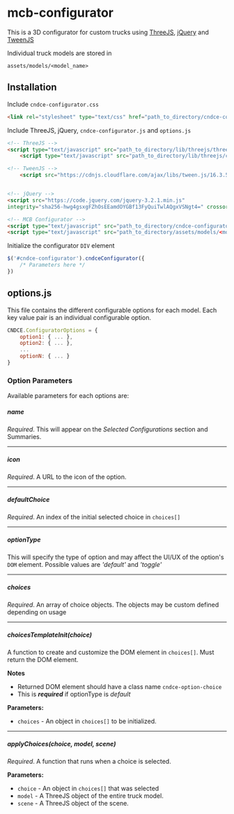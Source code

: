 # mcb-configurator
This is a 3D configurator for custom trucks using [ThreeJS](https://threejs.org/), [jQuery](https://jquery.com/) and [TweenJS](https://github.com/tweenjs/tween.js/)


Individual truck models are stored in
```
assets/models/<model_name>
```


## Installation

Include `cndce-configurator.css`

```html
<link rel="stylesheet" type="text/css" href="path_to_directory/cndce-configurator.css">
```

Include ThreeJS, jQuery, `cndce-configurator.js` and `options.js`

```html
<!-- ThreeJS -->
<script type="text/javascript" src="path_to_directory/lib/threejs/three.min.js"></script>
	<script type="text/javascript" src="path_to_directory/lib/threejs/controls/OrbitControls.js"></script>

<!-- TweenJS -->
  	<script src="https://cdnjs.cloudflare.com/ajax/libs/tween.js/16.3.5/Tween.min.js"></script>


<!-- jQuery -->
<script src="https://code.jquery.com/jquery-3.2.1.min.js"
integrity="sha256-hwg4gsxgFZhOsEEamdOYGBf13FyQuiTwlAQgxVSNgt4=" crossorigin="anonymous"></script>

<!-- MCB Configurator -->
<script type="text/javascript" src="path_to_directory/cndce-configurator.js"></script>
<script type="text/javascript" src="path_to_directory/assets/models/<model_name>/options.js"></script>
```

Initialize the configurator `DIV` element
```javascript
$('#cndce-configurator').cndceConfigurator({
	/* Parameters here */
})
```



## options.js
This file contains the different configurable options for each model. Each key value pair is an individual configurable option.

```javascript
CNDCE.ConfiguratorOptions = {
	option1: { ... },
	option2: { ... },
	...
	optionN: { ... }
}

```


### Option Parameters
Available parameters for each options are:

##### name
*Required*.
This will appear on the *Selected Configurations* section and Summaries.

---

##### icon
*Required*.
A URL to the icon of the option.

---

##### defaultChoice
*Required*.
An index of the initial selected choice in `choices[]`

---

##### optionType
This will specify the type of option and may affect the UI/UX of the option's `DOM` element. Possible values are *'default'* and *'toggle'*

---

##### choices
*Required*.
An array of choice objects. The objects may be custom defined depending on usage

---


##### choicesTemplateInit(choice)
A function to create and customize the DOM element in `choices[]`. Must return the DOM element.

**Notes**
- Returned DOM element should have a class name `cndce-option-choice`
- This is ***required*** if optionType is *default*

**Parameters:**
- `choices` - An object in `choices[]` to be initialized.

---



##### applyChoices(choice, model, scene)
*Required*.
A function that runs when a choice is selected.

**Parameters:**
- `choice` - An object in `choices[]` that was selected
- `model` - A ThreeJS object of the entire truck model.
- `scene` - A ThreeJS object of the scene.
